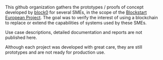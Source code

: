 This github organization gathers the prototypes / proofs of concept developed by <a href="https://block0.io/" target="blank">block0</a> for several SMEs, in the scope of the <a href="https://blockstartproject.eu/" target="blank">Blockstart European Project</a>.
The goal was to verify the interest of using a blockchain to replace or extend the capabilities of systems used by these SMEs.

Use case descriptions, detailed documentation and reports are not published here.

Although each project was developed with great care, they are still prototypes and are not ready for production use. 
